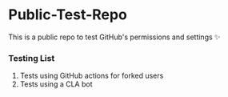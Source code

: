 # Public-Test-Repo
This is a public repo to test GitHub's permissions and settings ✨

### Testing List
1. Tests using GitHub actions for forked users
2. Tests using a CLA bot
